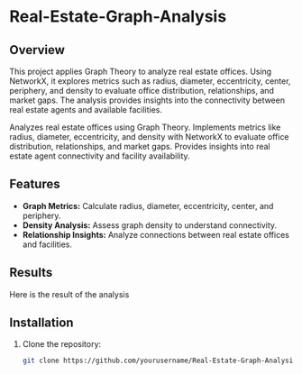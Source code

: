 # Real-Estate-Graph-Analysis

## Overview
This project applies Graph Theory to analyze real estate offices. Using NetworkX, it explores metrics such as radius, diameter, eccentricity, center, periphery, and density to evaluate office distribution, relationships, and market gaps. The analysis provides insights into the connectivity between real estate agents and available facilities.

Analyzes real estate offices using Graph Theory. Implements metrics like radius, diameter, eccentricity, and density with NetworkX to evaluate office distribution, relationships, and market gaps. Provides insights into real estate agent connectivity and facility availability.

## Features
- **Graph Metrics:** Calculate radius, diameter, eccentricity, center, and periphery.
- **Density Analysis:** Assess graph density to understand connectivity.
- **Relationship Insights:** Analyze connections between real estate offices and facilities.
## Results

Here is the result of the analysis
## Installation
1. Clone the repository:
   ```bash
   git clone https://github.com/yourusername/Real-Estate-Graph-Analysis.git
